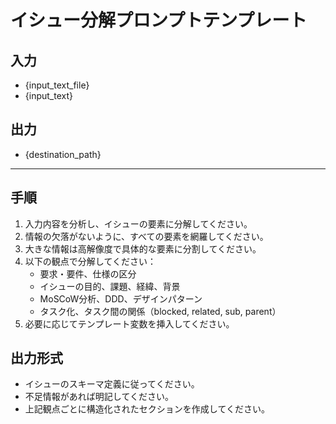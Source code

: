 # イシュー分解プロンプトテンプレート

## 入力
- {input_text_file}
- {input_text}

## 出力
- {destination_path}

---

## 手順
1. 入力内容を分析し、イシューの要素に分解してください。
2. 情報の欠落がないように、すべての要素を網羅してください。
3. 大きな情報は高解像度で具体的な要素に分割してください。
4. 以下の観点で分解してください：
   - 要求・要件、仕様の区分
   - イシューの目的、課題、経緯、背景
   - MoSCoW分析、DDD、デザインパターン
   - タスク化、タスク間の関係（blocked, related, sub, parent）
5. 必要に応じてテンプレート変数を挿入してください。

## 出力形式
- イシューのスキーマ定義に従ってください。
- 不足情報があれば明記してください。
- 上記観点ごとに構造化されたセクションを作成してください。 